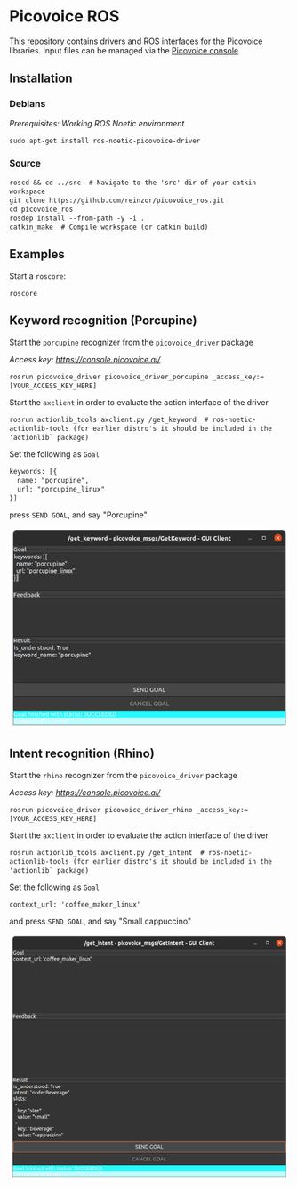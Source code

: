 # Picovoice ROS

This repository contains drivers and ROS interfaces for the [Picovoice](https://picovoice.ai/) libraries. Input files can be managed via the [Picovoice console](https://console.picovoice.ai/).

## Installation

### Debians

_Prerequisites: Working ROS Noetic environment_

```
sudo apt-get install ros-noetic-picovoice-driver
```

### Source

```
roscd && cd ../src  # Navigate to the 'src' dir of your catkin workspace 
git clone https://github.com/reinzor/picovoice_ros.git
cd picovoice_ros
rosdep install --from-path -y -i .
catkin_make  # Compile workspace (or catkin build)
```

## Examples

Start a `roscore`:

```
roscore
```

## Keyword recognition (Porcupine)

Start the `porcupine` recognizer from the `picovoice_driver` package

_Access key: https://console.picovoice.ai/_

```
rosrun picovoice_driver picovoice_driver_porcupine _access_key:=[YOUR_ACCESS_KEY_HERE]
```

Start the `axclient` in order to evaluate the action interface of the driver

```
rosrun actionlib_tools axclient.py /get_keyword  # ros-noetic-actionlib-tools (for earlier distro's it should be included in the 'actionlib` package)
```

Set the following as `Goal`

```
keywords: [{
  name: "porcupine",
  url: "porcupine_linux"
}]
```

press `SEND GOAL`, and say "Porcupine"

![porcupine](./doc/porcupine.png)

## Intent recognition (Rhino)

Start the `rhino` recognizer from the `picovoice_driver` package

_Access key: https://console.picovoice.ai/_

```
rosrun picovoice_driver picovoice_driver_rhino _access_key:=[YOUR_ACCESS_KEY_HERE]
```

Start the `axclient` in order to evaluate the action interface of the driver

```
rosrun actionlib_tools axclient.py /get_intent  # ros-noetic-actionlib-tools (for earlier distro's it should be included in the 'actionlib` package)
```

Set the following as `Goal`

```
context_url: 'coffee_maker_linux'
```

and press `SEND GOAL`, and say "Small cappuccino"

![rhino](./doc/rhino.png)
